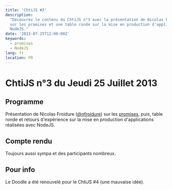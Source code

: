 ```yaml
---
title: 'ChtiJS #3'
description:
  "Découvrez le contenu du ChtiJS n°3 avec la présentation de Nicolas Froidure
  sur les promises et une table ronde sur la mise en production d'applications
  NodeJS."
date: '2013-07-25T12:00:00Z'
keywords:
  - promises
  - NodeJS
lang: fr
location: FR
---
```


# ChtiJS n°3 du Jeudi 25 Juillet 2013

## Programme

Présentation de Nicolas Froidure ([@nfroidure](https://twitter.com/nfroidure))
sur les
[promises](http://server.elitwork.com/presentations/promises.html#/intro), puis,
table ronde et retours d'expérience sur la mise en production d'applications
réalisées avec NodeJS.

## Compte rendu

Toujours aussi sympa et des participants nombreux.

## Pour info

Le Doodle a été renouvelé pour le ChtiJS #4 (une mauvaise idée).
